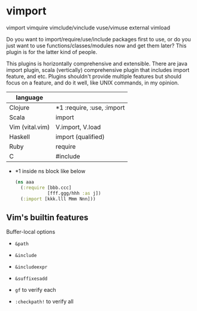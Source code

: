 # vimport

vimport
vimquire
vimclude/vinclude
vuse/vimuse
external
vimload

Do you want to import/require/use/include packages first to use, or do you just
want to use functions/classes/modules now and get them later? This plugin is
for the latter kind of people.

This plugins is horizontally comprehensive and extensible. There are java
import plugin, scala (vertically) comprehensive plugin that includes import
feature, and etc.  Plugins shouldn't provide multiple features but should focus
on a feature, and do it well, like UNIX commands, in my opinion.

|language       |                           |
|---------------|---------------------------|
|Clojure        |\*1 :require, :use, :import|
|Scala          |import                     |
|Vim (vital.vim)|V.import, V.load           |
|Haskell        |import (qualified)         |
|Ruby           |require                    |
|C              |#include                   |

* \*1 inside ns block like below
    ```clojure
    (ns aaa
      (:require [bbb.ccc]
                [fff.ggg/hhh :as j])
      (:import [kkk.lll Mmm Nnn]))
    ```

## Vim's builtin features

Buffer-local options

* `&path`
* `&include`
* `&includeexpr`
* `&suffixesadd`

* `gf` to verify each
* `:checkpath!` to verify all
